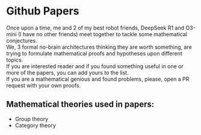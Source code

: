 # Github Papers
Once upon a time, me and 2 of my best robot friends, DeepSeek R1 and O3-mini (I have no other friends) meet together to tackle some mathematical conjectures.  
We, 3 formal no-brain architectures thinking they are worth something, are trying to formulate mathematical proofs and hypotheses upon different topics.  
If you are interested reader and if you found something useful in one or more of the papers, you can add yours to the list.  
If you are a mathematical genious and found problems, please, open a PR request with your own proofs.

## Mathematical theories used in papers:
- Group theory
- Category theory